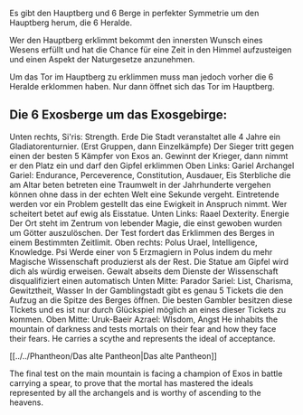 
Es gibt den Hauptberg und 6 Berge in perfekter Symmetrie um den Hauptberg herum, die 6 Heralde.

Wer den Hauptberg erklimmt bekommt den innersten Wunsch eines Wesens erfüllt und hat die Chance für eine Zeit in den Himmel aufzusteigen und einen Aspekt der Naturgesetze anzunehmen.

Um das Tor im Hauptberg zu erklimmen muss man jedoch vorher die 6 Heralde erklommen haben. Nur dann öffnet sich das Tor im Hauptberg.

## Die 6 Exosberge um das Exosgebirge:

Unten rechts, Si'ris:
   Strength. Erde
   Die Stadt veranstaltet alle 4 Jahre ein Gladiatorenturnier. (Erst Gruppen, dann Einzelkämpfe) Der Sieger tritt gegen einen der besten 5 Kämpfer von Exos an. Gewinnt der Krieger, dann nimmt er den Platz ein und darf den Gipfel erklimmen
Oben Links: Gariel
   Archangel Gariel: Endurance, Perceverence, Constitution, Ausdauer, Eis
   Sterbliche die am Altar beten betreten eine Traumwelt in der Jahrhunderte vergehen können ohne dass in der echten Welt eine Sekunde vergeht. Eintretende werden vor ein Problem gestellt das eine Ewigkeit in Anspruch nimmt. Wer scheitert betet auf ewig als Eisstatue.
Unten Links: Raael
   Dexterity. Energie
   Der Ort steht im Zentrum von lebender Magie, die einst gewoben wurden um Götter auszulöschen. Der Test fordert das Erklimmen des Berges in einem Bestimmten Zeitlimit.
Oben rechts: Polus
   Urael, Intelligence, Knowledge. Psi
   Werde einer von 5 Erzmagiern in Polus indem du mehr Magische Wissenschaft produzierst als der Rest. Die Statue am Gipfel wird dich als würdig erweisen. Gewalt abseits dem Dienste der Wissenschaft disqualifiziert einen automatisch
Unten Mitte: Parador 
   Sariel: List, Charisma, Gewitztheit, Wasser
   In der Gamblingstadt gibt es genau 5 Tickets die den Aufzug an die Spitze des Berges öffnen. Die besten Gambler besitzen diese TIckets und es ist nur durch Glückspiel möglich an eines dieser Tickets zu kommen.
Oben Mitte: Uruk-Baeir
   Azrael: WIsdom, Angst
    He inhabits the mountain of darkness and tests mortals on their fear and how they face their fears. He carries a scythe and represents the ideal of acceptance.

[[../../Phantheon/Das alte Pantheon|Das alte Pantheon]]

The final test on the main mountain is facing a champion of Exos in battle carrying a spear, to prove that the mortal has mastered the ideals represented by all the archangels and is worthy of ascending to the heavens.